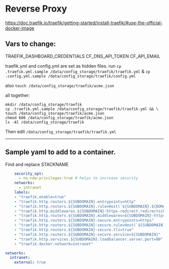 # Reverse Proxy

https://doc.traefik.io/traefik/getting-started/install-traefik/#use-the-official-docker-image

## Vars to change:

TRAEFIK_DASHBOARD_CREDENTIALS
CF_DNS_API_TOKEN
CF_API_EMAIL

traefik.yml and config.yml are set as hidden files. run `cp .traefik.yml.sample /data/config_storage/traefik/traefik.yml` & `cp .config.yml.sample /data/config_storage/traefik/config.yml`

also `touch /data/config_storage/traefik/acme.json`

all together:

```shell
mkdir /data/config_storage/traefik
cp .traefik.yml.sample /data/config_storage/traefik/traefik.yml && \
touch /data/config_storage/traefik/acme.json
chmod 600 /data/config_storage/traefik/acme.json
ls -Al /data/config_storage/traefik
```

Then edit `/data/config_storage/traefik/traefik.yml`

---

## Sample yaml to add to a container.

Find and replace STACKNAME

```yaml
    security_opt:
      - no-new-privileges:true # helps to increase security
    networks:
      - intranet
    labels:
    - "traefik.enable=true"
    - "traefik.http.routers.${SUBDOMAIN}.entrypoints=http"
    - "traefik.http.routers.${SUBDOMAIN}.rule=Host(`${SUBDOMAIN}.${DOMAIN}`)"
    - "traefik.http.middlewares.${SUBDOMAIN}-https-redirect.redirectscheme.scheme=https"
    - "traefik.http.routers.${SUBDOMAIN}.middlewares=${SUBDOMAIN}-https-redirect"
    - "traefik.http.routers.${SUBDOMAIN}-secure.entrypoints=https"
    - "traefik.http.routers.${SUBDOMAIN}-secure.rule=Host(`${SUBDOMAIN}.${DOMAIN}`)"
    - "traefik.http.routers.${SUBDOMAIN}-secure.tls=true"
    - "traefik.http.routers.${SUBDOMAIN}-secure.service=${SUBDOMAIN}"
    - "traefik.http.services.${SUBDOMAIN}.loadbalancer.server.port=80" # port of the service.
    - "traefik.docker.network=intranet"

networks:
  intranet:
    external: true
```